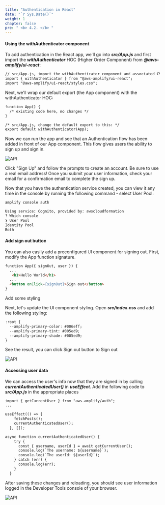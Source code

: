 ```yaml
---
title: "Authentication in React"
date: "`r Sys.Date()`"
weight: 1
chapter: false
pre: " <b> 4.2. </b> "
---
```


#### Using the withAuthenticator component

To add authentication in the React app, we'll go into **_src/App.js_** and first import the **_withAuthenticator_** HOC (Higher Order Component) from **_@aws-amplify/ui-react_**:

```html
// src/App.js, import the withAuthenticator component and associated CSS
import { withAuthenticator } from "@aws-amplify/ui-react";
import "@aws-amplify/ui-react/styles.css";

```

Next, we'll wrap our default export (the App component) with the withAuthenticator HOC:

```html
function App() {
  /* existing code here, no changes */
}

/* src/App.js, change the default export to this: */
export default withAuthenticator(App);


```

Now we can run the app and see that an Authentication flow has been added in front of our App component. This flow gives users the ability to sign up and sign in.

![API](/images/4-auth/auth-04.png)

Click "Sign Up" and follow the prompts to create an account. Be sure to use a real email address! Once you submit your user information, check your email for a confirmation email to complete the sign up.

Now that you have the authentication service created, you can view it any time in the console by running the following command - select User Pool:

```html
amplify console auth

Using service: Cognito, provided by: awscloudformation
? Which console
❯ User Pool
Identity Pool
Both
```

#### Add sign out button

You can also easily add a preconfigured UI component for signing out. First, modify the App function signature.

```html
function App({ signOut, user }) {
  ...
   <h1>Hello World</h1>
  ...
  <button onClick={signOut}>Sign out</button>
}
```

Add some styling

Next, let's update the UI component styling. Open ***src/index.css*** and add the following styling:

```html
:root {
  --amplify-primary-color: #006eff;
  --amplify-primary-tint: #005ed9;
  --amplify-primary-shade: #005ed9;
}
```

See the result, you can click Sign out button to Sign out

![API](/images/4-auth/auth-05.png)

#### Accessing user data

We can access the user's info now that they are signed in by calling ***currentAuthenticatedUser()*** in ***useEffect***. Add the following code to ***src/App.js*** in the appropriate places

```html
import { getCurrentUser } from "aws-amplify/auth";
...

useEffect(() => {
    fetchPosts();
    currentAuthenticatedUser();
  }, []);

async function currentAuthenticatedUser() {
    try {
      const { username, userId } = await getCurrentUser();
      console.log(`The username: ${username}`);
      console.log(`The userId: ${userId}`);
    } catch (err) {
      console.log(err);
    }
  }
```

After saving these changes and reloading, you should see user information logged in the Developer Tools console of your browser.

![API](/images/4-auth/auth-06.png)
